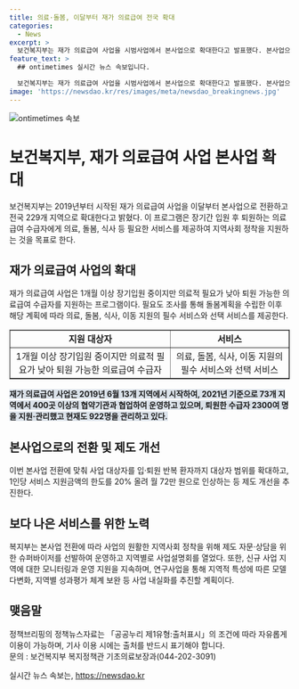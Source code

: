 ```yaml
---
title: 의료·돌봄, 이달부터 재가 의료급여 전국 확대
categories:
  - News
excerpt: >
  보건복지부는 재가 의료급여 사업을 시범사업에서 본사업으로 확대한다고 발표했다. 본사업으로 전환된 재가 의료급여 사업은 퇴원 후 지역사회 정착을 지원하는데 중점을 두며, 선택 및 필수 서비스를 제공한다. 지원 대상자 범위를 확대하고 서비스 지원금액의 한도를 인상하는 등 제도 개선 또한 추진 중이다. 복지부는 지역별로 사업설명회를 열고, 지역적 특성에 따른 모델 다변화와 성과평가 체계 보완을 통해 사업 내실화를 계획 중이다.
feature_text: >
  ## ontimetimes 실시간 뉴스 속보입니다.

  보건복지부는 재가 의료급여 사업을 시범사업에서 본사업으로 확대한다고 발표했다. 본사업으로 전환된 재가 의료급여 사업은 퇴원 후 지역사회 정착을 지원하는데 중점을 두며, 선택 및 필수 서비스를 제공한다. 지원 대상자 범위를 확대하고 서비스 지원금액의 한도를 인상하는 등 제도 개선 또한 추진 중이다. 복지부는 지역별로 사업설명회를 열고, 지역적 특성에 따른 모델 다변화와 성과평가 체계 보완을 통해 사업 내실화를 계획 중이다.
image: 'https://newsdao.kr/res/images/meta/newsdao_breakingnews.jpg'
---
```


<p><img src="https://newsdao.kr/res/images/meta/newsdao_breakingnews.jpg" alt="ontimetimes 속보" /></p>

<h1>보건복지부, 재가 의료급여 사업 본사업 확대</h1>

<p data-ke-size="size16">보건복지부는 2019년부터 시작된 재가 의료급여 사업을 이달부터 본사업으로 전환하고 전국 229개 지역으로 확대한다고 밝혔다. 이 프로그램은 장기간 입원 후 퇴원하는 의료급여 수급자에게 의료, 돌봄, 식사 등 필요한 서비스를 제공하여 지역사회 정착을 지원하는 것을 목표로 한다.</p>

<h2 data-ke-size="size26">재가 의료급여 사업의 확대</h2>

<p data-ke-size="size16">재가 의료급여 사업은 1개월 이상 장기입원 중이지만 의료적 필요가 낮아 퇴원 가능한 의료급여 수급자를 지원하는 프로그램이다. 필요도 조사를 통해 돌봄계획을 수립한 이후 해당 계획에 따라 의료, 돌봄, 식사, 이동 지원의 필수 서비스와 선택 서비스를 제공한다.</p>

<table style="width: 100%;" border="1">
<tbody>
<tr>
<td style="text-align: center; height: 17px;"><b>지원 대상자</b></td>
<td style="text-align: center; height: 17px;"><b>서비스</b></td>
</tr>
<tr>
<td style="text-align: center; height: 17px;">1개월 이상 장기입원 중이지만 의료적 필요가 낮아 퇴원 가능한 의료급여 수급자</td>
<td style="text-align: center; height: 17px;">의료, 돌봄, 식사, 이동 지원의 필수 서비스와 선택 서비스</td>
</tr>
</tbody>
</table>

<p><b><span style="background-color: #21538527;">재가 의료급여 사업은 2019년 6월 13개 지역에서 시작하여, 2021년 기준으로 73개 지역에서 400곳 이상의 협약기관과 협업하여 운영하고 있으며, 퇴원한 수급자 2300여 명을 지원·관리했고 현재도 922명을 관리하고 있다.</span></b></p>

<h2 data-ke-size="size26">본사업으로의 전환 및 제도 개선</h2>

<p data-ke-size="size16">이번 본사업 전환에 맞춰 사업 대상자를 입·퇴원 반복 환자까지 대상자 범위를 확대하고, 1인당 서비스 지원금액의 한도를 20% 올려 월 72만 원으로 인상하는 등 제도 개선을 추진한다.</p>

<h2 data-ke-size="size26">보다 나은 서비스를 위한 노력</h2>

<p data-ke-size="size16">복지부는 본사업 전환에 따라 사업의 원활한 지역사회 정착을 위해 제도 자문·상담을 위한 슈퍼바이저를 선발하여 운영하고 지역별로 사업설명회를 열었다. 또한, 신규 사업 지역에 대한 모니터링과 운영 지원을 지속하며, 연구사업을 통해 지역적 특성에 따른 모델 다변화, 지역별 성과평가 체계 보완 등 사업 내실화를 추진할 계획이다.</p>

<h2 data-ke-size="size26">맺음말</h2>

<p data-ke-size="size16">정책브리핑의 정책뉴스자료는 「공공누리 제1유형:출처표시」의 조건에 따라 자유롭게 이용이 가능하며, 기사 이용 시에는 출처를 반드시 표기해야 합니다. <br>문의 : 보건복지부 복지정책관 기초의료보장과(044-202-3091)</p>
실시간 뉴스 속보는, <a href="https://newsdao.kr" rel="dofollow">https://newsdao.kr</a>


